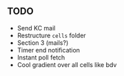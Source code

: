 ## TODO

- Send KC mail
- Restructure `cells` folder
- Section 3 (mails?)
- Timer end notification
- Instant poll fetch
- Cool gradient over all cells like bdv